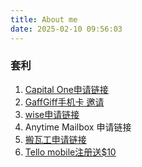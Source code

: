 ```yaml
---
title: About me
date: 2025-02-10 09:56:03
---
```


### 套利
1. [Capital One申请链接](https://i.capitalone.com/GmOMulMDp)
2. [GaffGiff手机卡 邀请](https://www.giffgaff.com/orders/affiliate/licer82_1697258365706
   )
3. [wise申请链接](https://wise.com/invite/ihpn/wenchaol11)
4. Anytime Mailbox 申请链接
5. [搬瓦工申请链接](https://bandwagonhost.com/aff.php?aff=46572)
6. [Tello mobile注册送$10](https://tello.com/account/register?_referral=P38J5BG9)
